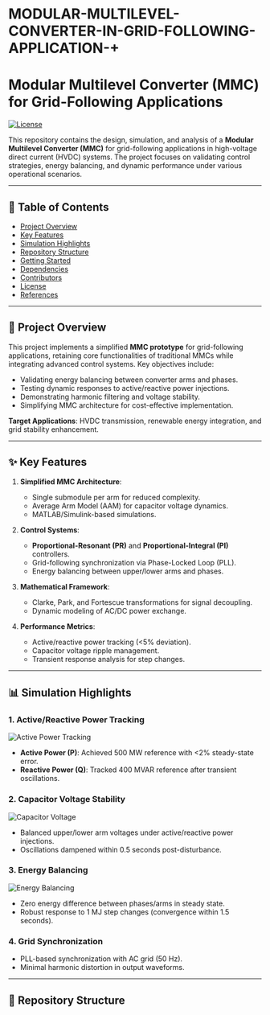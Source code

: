# MODULAR-MULTILEVEL-CONVERTER-IN-GRID-FOLLOWING-APPLICATION-+

# Modular Multilevel Converter (MMC) for Grid-Following Applications

[![License](https://img.shields.io/badge/License-CC_BY--NC--SA_4.0-lightgrey.svg)](https://creativecommons.org/licenses/by-nc-sa/4.0/)

This repository contains the design, simulation, and analysis of a **Modular Multilevel Converter (MMC)** for grid-following applications in high-voltage direct current (HVDC) systems. The project focuses on validating control strategies, energy balancing, and dynamic performance under various operational scenarios.

---

## 📖 Table of Contents
- [Project Overview](#-project-overview)
- [Key Features](#-key-features)
- [Simulation Highlights](#-simulation-highlights)
- [Repository Structure](#-repository-structure)
- [Getting Started](#-getting-started)
- [Dependencies](#-dependencies)
- [Contributors](#-contributors)
- [License](#-license)
- [References](#-references)

---

## 🚀 Project Overview
This project implements a simplified **MMC prototype** for grid-following applications, retaining core functionalities of traditional MMCs while integrating advanced control systems. Key objectives include:
- Validating energy balancing between converter arms and phases.
- Testing dynamic responses to active/reactive power injections.
- Demonstrating harmonic filtering and voltage stability.
- Simplifying MMC architecture for cost-effective implementation.

**Target Applications**: HVDC transmission, renewable energy integration, and grid stability enhancement.

---

## ✨ Key Features
1. **Simplified MMC Architecture**:
   - Single submodule per arm for reduced complexity.
   - Average Arm Model (AAM) for capacitor voltage dynamics.
   - MATLAB/Simulink-based simulations.

2. **Control Systems**:
   - **Proportional-Resonant (PR)** and **Proportional-Integral (PI)** controllers.
   - Grid-following synchronization via Phase-Locked Loop (PLL).
   - Energy balancing between upper/lower arms and phases.

3. **Mathematical Framework**:
   - Clarke, Park, and Fortescue transformations for signal decoupling.
   - Dynamic modeling of AC/DC power exchange.

4. **Performance Metrics**:
   - Active/reactive power tracking (<5% deviation).
   - Capacitor voltage ripple management.
   - Transient response analysis for step changes.

---

## 📊 Simulation Highlights
### 1. Active/Reactive Power Tracking
![Active Power Tracking](images/active_power.png)
- **Active Power (P)**: Achieved 500 MW reference with <2% steady-state error.
- **Reactive Power (Q)**: Tracked 400 MVAR reference after transient oscillations.

### 2. Capacitor Voltage Stability
![Capacitor Voltage](images/capacitor_voltage.png)
- Balanced upper/lower arm voltages under active/reactive power injections.
- Oscillations dampened within 0.5 seconds post-disturbance.

### 3. Energy Balancing
![Energy Balancing](images/energy_balance.png)
- Zero energy difference between phases/arms in steady state.
- Robust response to 1 MJ step changes (convergence within 1.5 seconds).

### 4. Grid Synchronization
- PLL-based synchronization with AC grid (50 Hz).
- Minimal harmonic distortion in output waveforms.

---

## 📂 Repository Structure
